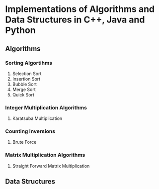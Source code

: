 # Implementations of Algorithms and Data Structures in C++, Java and Python

## Algorithms

### Sorting Algortihms
1. Selection Sort
2. Insertion Sort
3. Bubble Sort
4. Merge Sort
5. Quick Sort

### Integer Multiplication Algorithms
1. Karatsuba Multiplication

### Counting Inversions
1. Brute Force

### Matrix Multiplication Algorithms
1. Straight Forward Matrix Multiplication


## Data Structures
